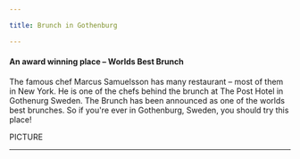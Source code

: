 ```yaml
---

title: Brunch in Gothenburg

---
```


<h4>An award winning place – Worlds Best Brunch</h4>

<p1>The famous chef Marcus Samuelsson has many restaurant – most of them in New York. He is one of the chefs behind the brunch at The Post Hotel in Gothenurg Sweden.
The Brunch has been announced as one of the worlds best brunches. So if you're ever in Gothenburg, Sweden, you should try this place! </p1>

PICTURE

---
